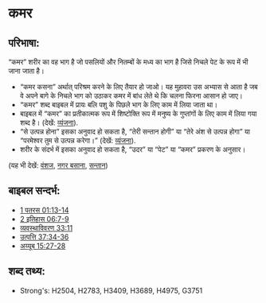 # कमर #

## परिभाषा: ##

“कमर” शरीर का वह भाग है जो पसलियों और नितम्बों के मध्य का भाग है जिसे निचले पेट के रूप में भी जाना जाता है। 

* “कमर कसना” अर्थात् परिश्रम करने के लिए तैयार हो जाओ। यह मुहावरा उस अभ्यास से आता है जब वे अपने बागे के निचले भाग को उठाकर कमर में बांध लेते थे कि चलना फिरना आसान हो जाए।
* “कमर” शब्द बाइबल में प्रायः बलि पशु के पिछले भाग के लिए काम में लिया जाता था। 
* बाइबल में “कमर” का प्रतीकात्मक रूप में शिष्टोक्ति रूप में मनुष्य के गुप्तांगों के लिए काम में लिया गया शब्द है। (देखें: [व्यंजना](rc://hi/ta/man/translate/figs-euphemism)).
* “से उत्पन्न होना” इसका अनुवाद हो सकता है, “तेरी सन्तान होगी” या “तेरे अंश से उत्पन्न होगा” या “परमेश्वर तुम से उत्पन्न करेगा।” (देखें: [व्यंजना](rc://hi/ta/man/translate/figs-euphemism)).
* शरीर के संदर्भ में इसका अनुवाद हो सकता है, “उदर” या “पेट” या “कमर” प्रकरण के अनुसार।

(यह भी देखें: [वंशज](../other/descendant.md), [नगर बसाना](../other/gird.md), [सन्तान](../other/offspring.md))

## बाइबल सन्दर्भ: ##

* [1 पतरस 01:13-14](rc://hi/tn/help/1pe/01/13)
* [2 इतिहास 06:7-9](rc://hi/tn/help/2ch/06/07)
* [व्यवस्थाविवरण 33:11](rc://hi/tn/help/deu/33/11)
* [उत्पत्ति 37:34-36](rc://hi/tn/help/gen/37/34)
* [अय्यूब 15:27-28](rc://hi/tn/help/job/15/27)

## शब्द तथ्य: ##

* Strong's: H2504, H2783, H3409, H3689, H4975, G3751
